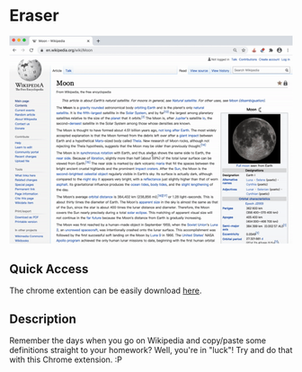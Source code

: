 # Eraser

![Animated Cover](demo.gif)

## Quick Access
The chrome extention can be easily download [here](https://github.com/SamanthaCui/abc-student-repo/blob/master/projects/bug-project/bug-project.zip).

## Description
Remember the days when you go on Wikipedia and copy/paste some definitions straight to your homework? Well, you're in "luck"! Try and do that with this Chrome extension. :P
